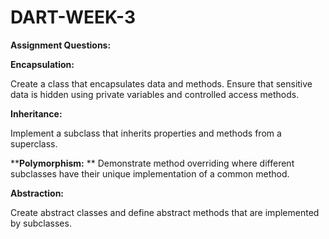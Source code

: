 # DART-WEEK-3

**Assignment Questions:**

**Encapsulation:**

Create a class that encapsulates data and methods.
Ensure that sensitive data is hidden using private variables and controlled access methods.

**Inheritance:**

Implement a subclass that inherits properties and methods from a superclass.

****Polymorphism:**
**
Demonstrate method overriding where different subclasses have their unique implementation of a common method.

**Abstraction:**

Create abstract classes and define abstract methods that are implemented by subclasses.

